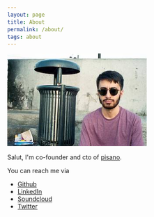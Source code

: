```yaml
---
layout: page
title: About
permalink: /about/
tags: about
---
```


![emir](/images/me.jpg)

Salut, I'm co-founder and cto of [pisano](https://pisano.co).

You can reach me via

- [Github](https://github.com/bleda)
- [LinkedIn](https://www.linkedin.com/in/emirbostan)
- [Soundcloud](https://soundcloud.com/bostanemir)
- [Twitter](https://twitter.com/bostanemir)
